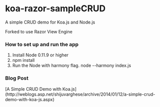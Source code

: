 koa-razor-sampleCRUD
========

A simple CRUD demo for Koa.js and Node.js

Forked to use Razor View Engine

<h3>How to set up and run the app</h3>

1. Install Node 0.11.9 or higher
2. npm install 
3. Run the Node with harmony flag. node --harmony index.js

<h3>Blog Post</h3>
[A Simple CRUD Demo with Koa.js](http://weblogs.asp.net/shijuvarghese/archive/2014/01/12/a-simple-crud-demo-with-koa-js.aspx)



